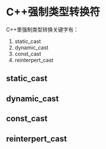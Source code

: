 # C++强制类型转换符

C++里强制类型转换关键字有：

1. static_cast
2. dynamic_cast
3. const_cast
4. reinterpert_cast

## static_cast

## dynamic_cast

## const_cast

## reinterpert_cast
